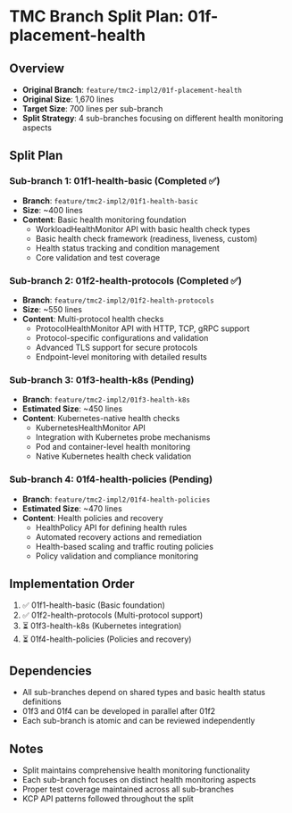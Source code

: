 # TMC Branch Split Plan: 01f-placement-health

## Overview
- **Original Branch**: `feature/tmc2-impl2/01f-placement-health`
- **Original Size**: 1,670 lines
- **Target Size**: 700 lines per sub-branch
- **Split Strategy**: 4 sub-branches focusing on different health monitoring aspects

## Split Plan

### Sub-branch 1: 01f1-health-basic (Completed ✅)
- **Branch**: `feature/tmc2-impl2/01f1-health-basic`
- **Size**: ~400 lines
- **Content**: Basic health monitoring foundation
  - WorkloadHealthMonitor API with basic health check types
  - Basic health check framework (readiness, liveness, custom)
  - Health status tracking and condition management
  - Core validation and test coverage

### Sub-branch 2: 01f2-health-protocols (Completed ✅)  
- **Branch**: `feature/tmc2-impl2/01f2-health-protocols`
- **Size**: ~550 lines
- **Content**: Multi-protocol health checks
  - ProtocolHealthMonitor API with HTTP, TCP, gRPC support
  - Protocol-specific configurations and validation
  - Advanced TLS support for secure protocols
  - Endpoint-level monitoring with detailed results

### Sub-branch 3: 01f3-health-k8s (Pending)
- **Branch**: `feature/tmc2-impl2/01f3-health-k8s`
- **Estimated Size**: ~450 lines
- **Content**: Kubernetes-native health checks
  - KubernetesHealthMonitor API
  - Integration with Kubernetes probe mechanisms
  - Pod and container-level health monitoring
  - Native Kubernetes health check validation

### Sub-branch 4: 01f4-health-policies (Pending)
- **Branch**: `feature/tmc2-impl2/01f4-health-policies`
- **Estimated Size**: ~470 lines
- **Content**: Health policies and recovery
  - HealthPolicy API for defining health rules
  - Automated recovery actions and remediation
  - Health-based scaling and traffic routing policies
  - Policy validation and compliance monitoring

## Implementation Order
1. ✅ 01f1-health-basic (Basic foundation)
2. ✅ 01f2-health-protocols (Multi-protocol support)
3. ⏳ 01f3-health-k8s (Kubernetes integration)
4. ⏳ 01f4-health-policies (Policies and recovery)

## Dependencies
- All sub-branches depend on shared types and basic health status definitions
- 01f3 and 01f4 can be developed in parallel after 01f2
- Each sub-branch is atomic and can be reviewed independently

## Notes
- Split maintains comprehensive health monitoring functionality
- Each sub-branch focuses on distinct health monitoring aspects
- Proper test coverage maintained across all sub-branches
- KCP API patterns followed throughout the split